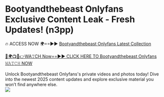 # Bootyandthebeast Onlyfans Exclusive Content Leak - Fresh Updates! (n3pp)

🔥 ACCESS NOW 🌍==►► <a href="https://tinyurl.com/kvy9nzfs" rel="nofollow">Bootyandthebeast Onlyfans Latest Collection</a>
<br><br>
[🔴🌍📺📱👉WA𝚃CH Now==►► CLICK HERE TO Bootyandthebeast Onlyfans 𝚆𝙰𝚃𝙲𝙷 NOW](https://tinyurl.com/kvy9nzfs)
<br><br>
Unlock Bootyandthebeast Onlyfans's private videos and photos today! Dive into the newest 2025 content updates and explore exclusive material you won’t find anywhere else.
<br>
<a href="https://tinyurl.com/kvy9nzfs" rel="nofollow" data-target="animated-image.originalLink"><img src="https://camo.githubusercontent.com/8a4f000d20f83aca3bf7ec5f350d767afa0574a8a352519fd8cfa583a6f93a33/68747470733a2f2f692e696d6775722e636f6d2f644a486b345a712e676966" data-canonical-src="https://i.imgur.com/dJHk4Zq.gif" style="max-width: 100%; display: inline-block;" data-target="animated-image.originalImage"></a>
<br>

